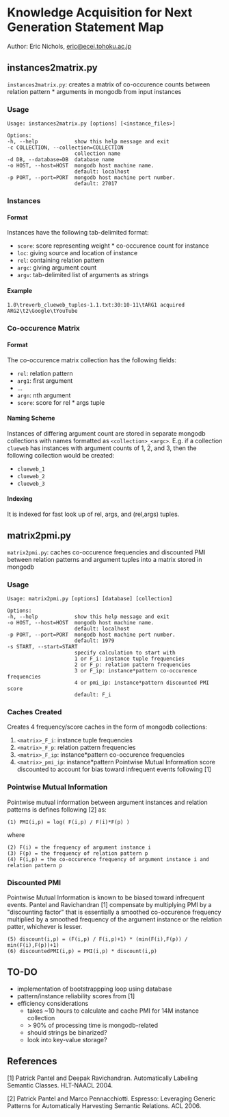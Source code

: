 # Knowledge Acquisition for Next Generation Statement Map

Author: Eric Nichols, <eric@ecei.tohoku.ac.jp>

## instances2matrix.py

`instances2matrix.py`: creates a matrix of co-occurence counts between relation pattern * arguments in mongodb from input instances

### Usage

	Usage: instances2matrix.py [options] [<instance_files>]

	Options:
  	-h, --help            show this help message and exit
  	-c COLLECTION, --collection=COLLECTION  
  		                  collection name
  	-d DB, --database=DB  database name
  	-o HOST, --host=HOST  mongodb host machine name. 
  						  default: localhost
  	-p PORT, --port=PORT  mongodb host machine port number. 
  						  default: 27017

### Instances

#### Format

Instances have the following tab-delimited format:

* `score`: score representing weight * co-occurence count for instance
* `loc`: giving source and location of instance
* `rel`: containing relation pattern
* `argc`: giving argument count
* `argv`: tab-delimited list of arguments as strings

#### Example

    1.0\treverb_clueweb_tuples-1.1.txt:30:10-11\tARG1 acquired ARG2\t2\Google\tYouTube
     
### Co-occurence Matrix

#### Format
   
The co-occurence matrix collection has the following fields:
     
* `rel`: relation pattern
* `arg1`: first argument
* ...
* `argn`: nth argument
* `score`: score for rel * args tuple

#### Naming Scheme

Instances of differing argument count are stored in separate mongodb collections with names formatted as `<collection>_<argc>`. E.g. if a collection `clueweb` has instances with argument counts of 1, 2, and 3, then the following collection would be created:
 
* `clueweb_1`
* `clueweb_2`
* `clueweb_3`
 
#### Indexing

It is indexed for fast look up of rel, args, and (rel,args) tuples.

## matrix2pmi.py

`matrix2pmi.py`: caches co-occurence frequencies and discounted PMI between relation patterns and argument tuples into a matrix stored in mongodb

### Usage

	Usage: matrix2pmi.py [options] [database] [collection]

	Options:
  	-h, --help            show this help message and exit
  	-o HOST, --host=HOST  mongodb host machine name. 
  						  default: localhost
  	-p PORT, --port=PORT  mongodb host machine port number. 
  						  default: 1979
  	-s START, --start=START
    	                  specify calculation to start with
        	              1 or F_i: instance tuple frequencies
            	          2 or F_p: relation pattern frequencies
                	      3 or F_ip: instance*pattern co-occurence frequencies
	                      4 or pmi_ip: instance*pattern discounted PMI score
                      	  default: F_i

### Caches Created

Creates 4 frequency/score caches in the form of mongodb collections:

1. `<matrix>_F_i`: instance tuple frequencies
2. `<matrix>_F_p`: relation pattern frequencies
3. `<matrix>_F_ip`: instance*pattern co-occurence frequencies
4. `<matrix>_pmi_ip`: instance*pattern Pointwise Mutual Information score discounted to account for bias toward infrequent events following [1]

### Pointwise Mutual Information

Pointwise mutual information between argument instances and relation patterns is defines following [2] as:

	(1) PMI(i,p) = log( F(i,p) / F(i)*F(p) )

where

	(2) F(i) = the frequency of argument instance i
	(3) F(p) = the frequency of relation pattern p
	(4) F(i,p) = the co-occurence frequency of argument instance i and relation pattern p

### Discounted PMI

Pointwise Mutual Information is known to be biased toward infrequent events. Pantel and Ravichandran [1] compensate by multiplying PMI by a "discounting factor" that is essentially a smoothed co-occurence frequency multiplied by a smoothed frequency of the argument instance or the relation patter, whichever is lesser.

	(5) discount(i,p) = (F(i,p) / F(i,p)+1) * (min(F(i),F(p)) / min(F(i),F(p))+1)
	(6) discountedPMI(i,p) = PMI(i,p) * discount(i,p)

## TO-DO

* implementation of bootstrappping loop using database
* pattern/instance reliability scores from [1]
* efficiency considerations
	* takes ~10 hours to calculate and cache PMI for 14M instance collection
	* \> 90% of processing time is mongodb-related
	* should strings be binarized?
	* look into key-value storage?

## References

[1] Patrick Pantel and Deepak Ravichandran.
Automatically Labeling Semantic Classes.
HLT-NAACL 2004.

[2] Patrick Pantel and Marco Pennacchiotti.
Espresso: Leveraging Generic Patterns for Automatically Harvesting Semantic Relations.
ACL 2006.